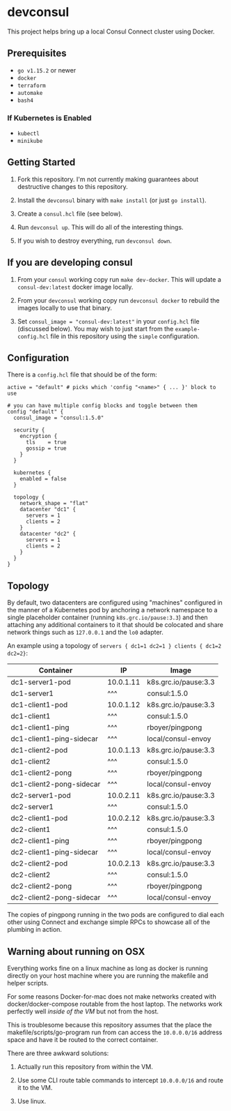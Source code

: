 # devconsul

This project helps bring up a local Consul Connect cluster using Docker.

## Prerequisites

* `go v1.15.2` or newer
* `docker`
* `terraform`
* `automake`
* `bash4`

### If Kubernetes is Enabled

* `kubectl`
* `minikube`

## Getting Started

1. Fork this repository. I'm not currently making guarantees about destructive
   changes to this repository.

2. Install the `devconsul` binary with `make install` (or just `go install`).

3. Create a `consul.hcl` file (see below).

4. Run `devconsul up`. This will do all of the interesting things.

5. If you wish to destroy everything, run `devconsul down`.

## If you are developing consul

1. From your `consul` working copy run `make dev-docker`. This will update a
   `consul-dev:latest` docker image locally.

2. From your `devconsul` working copy run `devconsul docker` to rebuild the
   images locally to use that binary.

3. Set `consul_image = "consul-dev:latest"` in your `config.hcl` file
   (discussed below).  You may wish to just start from the
   `example-config.hcl` file in this repository using the `simple` configuration.

## Configuration

There is a `config.hcl` file that should be of the form:

```hcl
active = "default" # picks which 'config "<name>" { ... }' block to use

# you can have multiple config blocks and toggle between them
config "default" {
  consul_image = "consul:1.5.0"

  security {
    encryption {
      tls    = true
      gossip = true
    }
  }

  kubernetes {
    enabled = false
  }

  topology {
    network_shape = "flat"
    datacenter "dc1" {
      servers = 1
      clients = 2
    }
    datacenter "dc2" {
      servers = 1
      clients = 2
    }
  }
}
```

## Topology

By default, two datacenters are configured using "machines" configured in the
manner of a Kubernetes pod by anchoring a network namespace to a single
placeholder container (running `k8s.grc.io/pause:3.3`) and then attaching any
additional containers to it that should be colocated and share network things
such as `127.0.0.1` and the `lo0` adapter.

An example using a topology of `servers { dc1=1 dc2=1 } clients { dc1=2
dc2=2}`:

| Container                | IP        | Image                |
| ----------------         | --------- | -------------------- |
| dc1-server1-pod          | 10.0.1.11 | k8s.grc.io/pause:3.3 |
| dc1-server1              | ^^^       | consul:1.5.0         |
| dc1-client1-pod          | 10.0.1.12 | k8s.grc.io/pause:3.3 |
| dc1-client1              | ^^^       | consul:1.5.0         |
| dc1-client1-ping         | ^^^       | rboyer/pingpong      |
| dc1-client1-ping-sidecar | ^^^       | local/consul-envoy   |
| dc1-client2-pod          | 10.0.1.13 | k8s.grc.io/pause:3.3 |
| dc1-client2              | ^^^       | consul:1.5.0         |
| dc1-client2-pong         | ^^^       | rboyer/pingpong      |
| dc1-client2-pong-sidecar | ^^^       | local/consul-envoy   |
| dc2-server1-pod          | 10.0.2.11 | k8s.grc.io/pause:3.3 |
| dc2-server1              | ^^^       | consul:1.5.0         |
| dc2-client1-pod          | 10.0.2.12 | k8s.grc.io/pause:3.3 |
| dc2-client1              | ^^^       | consul:1.5.0         |
| dc2-client1-ping         | ^^^       | rboyer/pingpong      |
| dc2-client1-ping-sidecar | ^^^       | local/consul-envoy   |
| dc2-client2-pod          | 10.0.2.13 | k8s.grc.io/pause:3.3 |
| dc2-client2              | ^^^       | consul:1.5.0         |
| dc2-client2-pong         | ^^^       | rboyer/pingpong      |
| dc2-client2-pong-sidecar | ^^^       | local/consul-envoy   |

The copies of pingpong running in the two pods are configured to dial each
other using Connect and exchange simple RPCs to showcase all of the plumbing in
action.

## Warning about running on OSX

Everything works fine on a linux machine as long as docker is running directly
on your host machine where you are running the makefile and helper scripts.

For some reasons Docker-for-mac does not make networks created with
docker/docker-compose routable from the host laptop. The networks work
perfectly well _inside of the VM_ but not from the host.

This is troublesome because this repository assumes that the place the
makefile/scripts/go-program run from can access the `10.0.0.0/16` address space
and have it be routed to the correct container.

There are three awkward solutions:

1. Actually run this repository from within the VM.

2. Use some CLI route table commands to intercept `10.0.0.0/16` and route it to
   the VM.

3. Use linux.
